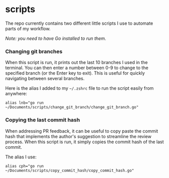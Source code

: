 # scripts

The repo currently contains two different little scripts I use to automate parts of my workflow.

*Note: you need to have Go installed to run them.*

### Changing git branches
When this script is run, it prints out the last 10 branches I used in the terminal.
You can then enter a number between 0-9 to change to the specified branch (or the Enter key to exit).
This is useful for quickly navigating between several branches.

Here is the alias I added to my `~/.zshrc` file to run the script easily from anywhere:
```
alias lnb="go run ~/Documents/scripts/change_git_branch/change_git_branch.go"
```

### Copying the last commit hash
When addressing PR feedback, it can be useful to copy paste the commit hash that implements the author's suggestion to streamline the review process.
When this script is run, it simply copies the commit hash of the last commit.

The alias I use:
```
alias cph="go run ~/Documents/scripts/copy_commit_hash/copy_commit_hash.go"
```
